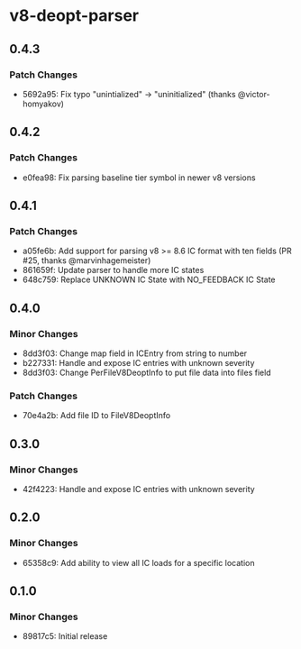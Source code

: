 # v8-deopt-parser

## 0.4.3

### Patch Changes

- 5692a95: Fix typo "unintialized" -> "uninitialized" (thanks @victor-homyakov)

## 0.4.2

### Patch Changes

- e0fea98: Fix parsing baseline tier symbol in newer v8 versions

## 0.4.1

### Patch Changes

- a05fe6b: Add support for parsing v8 >= 8.6 IC format with ten fields (PR #25, thanks @marvinhagemeister)
- 861659f: Update parser to handle more IC states
- 648c759: Replace UNKNOWN IC State with NO_FEEDBACK IC State

## 0.4.0

### Minor Changes

- 8dd3f03: Change map field in ICEntry from string to number
- b227331: Handle and expose IC entries with unknown severity
- 8dd3f03: Change PerFileV8DeoptInfo to put file data into files field

### Patch Changes

- 70e4a2b: Add file ID to FileV8DeoptInfo

## 0.3.0

### Minor Changes

- 42f4223: Handle and expose IC entries with unknown severity

## 0.2.0

### Minor Changes

- 65358c9: Add ability to view all IC loads for a specific location

## 0.1.0

### Minor Changes

- 89817c5: Initial release
